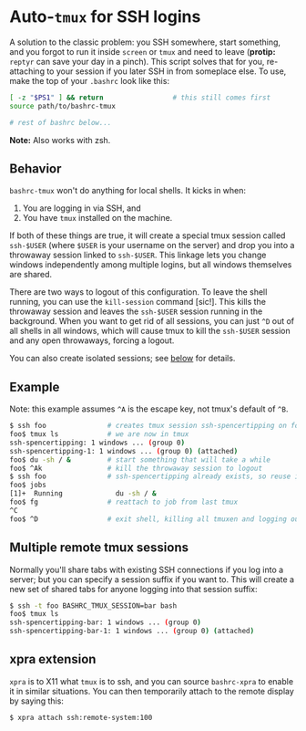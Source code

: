 # Auto-`tmux` for SSH logins
A solution to the classic problem: you SSH somewhere, start something, and you
forgot to run it inside `screen` or `tmux` and need to leave (**protip:**
`reptyr` can save your day in a pinch). This script solves that for you,
re-attaching to your session if you later SSH in from someplace else. To use,
make the top of your `.bashrc` look like this:

```sh
[ -z "$PS1" ] && return                 # this still comes first
source path/to/bashrc-tmux

# rest of bashrc below...
```

**Note:** Also works with zsh.

## Behavior
`bashrc-tmux` won't do anything for local shells. It kicks in when:

1. You are logging in via SSH, and
2. You have `tmux` installed on the machine.

If both of these things are true, it will create a special tmux session called
`ssh-$USER` (where `$USER` is your username on the server) and drop you into a
throwaway session linked to `ssh-$USER`. This linkage lets you change windows
independently among multiple logins, but all windows themselves are shared.

There are two ways to logout of this configuration. To leave the shell running,
you can use the `kill-session` command [sic!]. This kills the throwaway session
and leaves the `ssh-$USER` session running in the background. When you want to
get rid of all sessions, you can just `^D` out of all shells in all windows,
which will cause tmux to kill the `ssh-$USER` session and any open throwaways,
forcing a logout.

You can also create isolated sessions; see
[below](#multiple-remote-tmux-sessions) for details.

## Example
Note: this example assumes `^A` is the escape key, not tmux's default of `^B`.

```sh
$ ssh foo               # creates tmux session ssh-spencertipping on foo
foo$ tmux ls            # we are now in tmux
ssh-spencertipping: 1 windows ... (group 0)
ssh-spencertipping-1: 1 windows ... (group 0) (attached)
foo$ du -sh / &         # start something that will take a while
foo$ ^Ak                # kill the throwaway session to logout
$ ssh foo               # ssh-spencertipping already exists, so reuse it
foo$ jobs
[1]+  Running             du -sh / &
foo$ fg                 # reattach to job from last tmux
^C
foo$ ^D                 # exit shell, killing all tmuxen and logging out
```

## Multiple remote tmux sessions
Normally you'll share tabs with existing SSH connections if you log into a
server; but you can specify a session suffix if you want to. This will create a
new set of shared tabs for anyone logging into that session suffix:

```sh
$ ssh -t foo BASHRC_TMUX_SESSION=bar bash
foo$ tmux ls
ssh-spencertipping-bar: 1 windows ... (group 0)
ssh-spencertipping-bar-1: 1 windows ... (group 0) (attached)
```

## xpra extension
`xpra` is to X11 what `tmux` is to ssh, and you can source `bashrc-xpra` to
enable it in similar situations. You can then temporarily attach to the remote
display by saying this:

```sh
$ xpra attach ssh:remote-system:100
```

